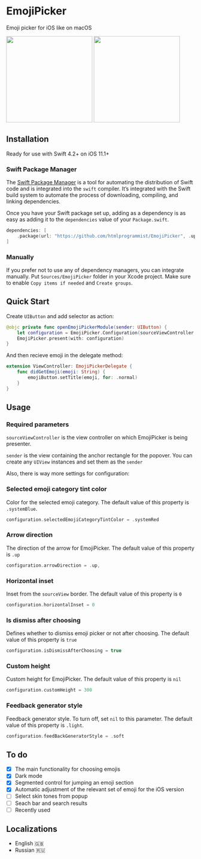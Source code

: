 # EmojiPicker
Emoji picker for iOS like on macOS

<p float="left">
<img src="https://user-images.githubusercontent.com/50948518/172110164-b0dec76f-495d-4112-ad00-2708ffdda54a.gif" width="230">
<img src="https://user-images.githubusercontent.com/50948518/171909950-ebf388f3-83a1-4b63-ad54-f58ba947e3bb.png" width="230">
</p>

## Installation
Ready for use with Swift 4.2+ on iOS 11.1+

### Swift Package Manager
The [Swift Package Manager](https://www.swift.org/package-manager/) is a tool for automating the distribution of Swift code and is integrated into the `swift` compiler. It’s integrated with the Swift build system to automate the process of downloading, compiling, and linking dependencies.

Once you have your Swift package set up, adding as a dependency is as easy as adding it to the `dependencies` value of your `Package.swift`.
```swift
dependencies: [
    .package(url: "https://github.com/htmlprogrammist/EmojiPicker", .upToNextMajor(from: "1.0.3"))
]
```

### Manually
If you prefer not to use any of dependency managers, you can integrate manually. Put `Sources/EmojiPicker` folder in your Xcode project. Make sure to enable `Copy items if needed` and `Create groups`.

## Quick Start
Create `UIButton` and add selector as action:
```swift
@objc private func openEmojiPickerModule(sender: UIButton) {
    let configuration = EmojiPicker.Configuration(sourceViewController: self, sender: sender)
    EmojiPicker.present(with: configuration)
}
```

And then recieve emoji in the delegate method:
```swift
extension ViewController: EmojiPickerDelegate {
    func didGetEmoji(emoji: String) {
        emojiButton.setTitle(emoji, for: .normal)
    }
}
```

## Usage
### Required parameters
`sourceViewController` is the view controller on which EmojiPicker is being presenter. 

`sender` is the view containing the anchor rectangle for the popover. You can create any `UIView` instances and set them as the `sender`

Also, there is way more settings for configuration:

### Selected emoji category tint color
Color for the selected emoji category. The default value of this property is `.systemBlue`.

```swift
configuration.selectedEmojiCategoryTintColor = .systemRed
```

### Arrow direction
The direction of the arrow for EmojiPicker. The default value of this property is `.up`

```swift
configuration.arrowDirection = .up,
```

### Horizontal inset
Inset from the `sourceView` border. The default value of this property is `0`

```swift
configuration.horizontalInset = 0
```

### Is dismiss after choosing
Defines whether to dismiss emoji picker or not after choosing. The default value of this property is `true`

```swift
configuration.isDismissAfterChoosing = true
```

### Custom height
Custom height for EmojiPicker. The default value of this property is `nil`

```swift
configuration.customHeight = 300
```

### Feedback generator style
Feedback generator style. To turn off, set `nil` to this parameter. The default value of this property is `.light`.

```swift
configuration.feedBackGeneratorStyle = .soft
```

## To do
- [x] The main functionality for choosing emojis
- [x] Dark mode
- [x] Segmented control for jumping an emoji section
- [x] Automatic adjustment of the relevant set of emoji for the iOS version
- [ ] Select skin tones from popup
- [ ] Seach bar and search results
- [ ] Recently used

## Localizations
* English 🇬🇧
* Russian 🇷🇺
